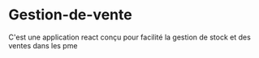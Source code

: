 # Gestion-de-vente
C'est une application react conçu pour facilité la gestion de stock et des ventes dans les pme
